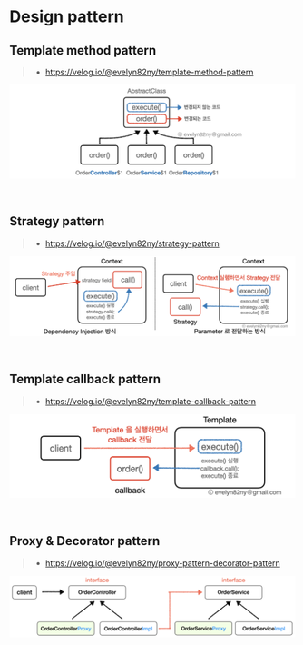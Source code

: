 # Design pattern

## Template method pattern
 
> - https://velog.io/@evelyn82ny/template-method-pattern

![png](/_img/template_method_pattern.png)

<br>

## Strategy pattern

> - https://velog.io/@evelyn82ny/strategy-pattern

![png](/_img/strategy_pattern_dependency_injection_vs_parameter.png)

<br>

## Template callback pattern

> - https://velog.io/@evelyn82ny/template-callback-pattern

![png](/_img/template_callback_pattern.png)

<br>

## Proxy & Decorator pattern

> - https://velog.io/@evelyn82ny/proxy-pattern-decorator-pattern
 
![png](/_img/proxy_pattern.png)